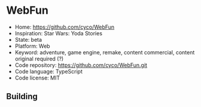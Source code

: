 # WebFun

- Home: https://github.com/cyco/WebFun
- Inspiration: Star Wars: Yoda Stories
- State: beta
- Platform: Web
- Keyword: adventure, game engine, remake, content commercial, content original required (?)
- Code repository: https://github.com/cyco/WebFun.git
- Code language: TypeScript
- Code license: MIT

## Building
